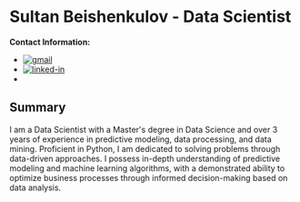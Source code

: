 # Sultan Beishenkulov - Data Scientist

**Contact Information:**
- [![gmail](https://img.shields.io/badge/Gmail-D14836?style=for-the-badge&logo=Gmail&logoColor=white)](mailto:sultanbeishenkulov@gmail.com)
- [![linked-in](https://img.shields.io/badge/Linked_In-0077B5?style=for-the-badge&logo=LinkedIn&logoColor=white)](https://www.linkedin.com/in/sultanbeishenkulov/)
- 
 


## Summary

I am a Data Scientist with a Master's degree in Data Science and over 3 years of experience in predictive modeling, data processing, and data mining. Proficient in Python, I am dedicated to solving problems through data-driven approaches. I possess in-depth understanding of predictive modeling and machine learning algorithms, with a demonstrated ability to optimize business processes through informed decision-making based on data analysis.

